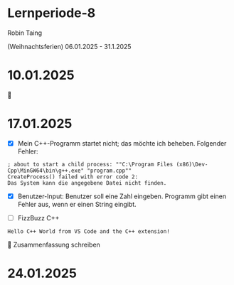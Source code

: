 # Lernperiode-8

Robin Taing

(Weihnachtsferien) 06.01.2025 - 31.1.2025


# 10.01.2025

🤷

# 17.01.2025
- [x] Mein C++-Programm startet nicht; das möchte ich beheben. Folgender Fehler:
```
; about to start a child process: ""C:\Program Files (x86)\Dev-Cpp\MinGW64\bin\g++.exe" "program.cpp""
CreateProcess() failed with error code 2:
Das System kann die angegebene Datei nicht finden.
```

- [x] Benutzer-Input: Benutzer soll eine Zahl eingeben. Programm gibt einen Fehler aus, wenn er einen String eingibt.
- [ ] FizzBuzz C++


```
Hello C++ World from VS Code and the C++ extension!
```

🫵 Zusammenfassung schreiben

# 24.01.2025


